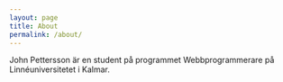 ```yaml
---
layout: page
title: About
permalink: /about/
---
```


John Pettersson är en student på programmet Webbprogrammerare på Linnéuniversitetet i Kalmar.

